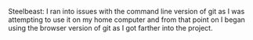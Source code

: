 Steelbeast: I ran into issues with the command line version of git as I was attempting to use it on my home computer and from that point on 
I began using the browser version of git as I got farther into the project. 
